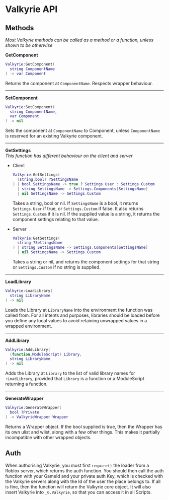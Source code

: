 Valkyrie API
===

Methods
---
*Most Valkyrie methods can be called as a method or a function, unless shown
to be otherwise*

**GetComponent**
``` lua
Valkyrie:GetComponent(
  string ComponentName
) -> var Component
```
Returns the component at `ComponentName`. Respects wrapper behaviour.
    
---
        
**SetComponent**
``` lua
Valkyrie:SetComponent(
  string ComponentName,
  var Component
) -> nil
```
Sets the component at `ComponentName` to Component, unless `ComponentName` is
reserved for an existing Valkyrie component.

---

**GetSettings**  
*This function has different behaviour on the client and server*

* Client
  ``` lua
  Valkyrie:GetSettings(
    (string,bool) ?SettingsName
  ) | bool SettingsName -> true ? Settings.User : Settings.Custom
    | string SettingsName -> Settings.Components[SettingsName]
    | nil SettingsName -> Settings.Custom
  ```
  Takes a string, bool or nil. If `SettingsName` is a bool, it returns
  `Settings.User` if true, or `Settings.Custom` if false. It also returns
  `Settings.Custom` if it is nil. If the supplied value is a string, it returns
  the component settings relating to that value.
 
* Server
  ``` lua
  Valkyrie:GetSettings(
    string ?SettingsName
  ) | string SettingsName -> Settings.Components[SettingsName]
    | nil SettingsName -> Settings.Custom
  ```
  Takes a string or nil, and returns the component settings for that string or
  `Settings.Custom` if no string is supplied.

---

**LoadLibrary**
``` lua
Valkyrie:LoadLibrary(
  string LibraryName
) -> nil
```
Loads the Library at `LibraryName` into the environment the function was called
from. For all intents and purposes, libraries should be loaded before you define
any local values to avoid retaining unwrapped values in a wrapped environment.

---

**AddLibrary**
``` lua
Valkyrie:AddLibrary(
  (function,ModuleScript) Library,
  string LibraryName
) -> nil
```
Adds the Library at `Library` to the list of valid library names for
`:LoadLibrary`, provided that `Library` is a function or a ModuleScript
returning a function.

---

**GenerateWrapper**
``` lua
Valkyrie:GenerateWrapper(
  bool ?Private
) -> ValkyrieWrapper Wrapper
```
Returns a Wrapper object. If the bool supplied is true, then the Wrapper has its
own ulist and wlist, along with a few other things. This makes it partially
incompatible with other wrapped objects.

Auth
---
When authorising Valkyrie, you must first `require()` the loader from a Roblox
server, which returns the auth function. You should then call the auth function
with your GameId and your private auth Key, which is checked with the Valkyrie
servers along with the Id of the user the place belongs to. If all is fine, then
the function will return the Valkyrie core object. It will also insert Valkyrie
into `_G.Valkyrie`, so that you can access it in all Scripts.
